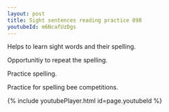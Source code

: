 ```yaml
---
layout: post
title: Sight sentences reading practice 898
youtubeId: m6NcafUzDgs
---
```

 
 
Helps to learn sight words and their spelling.

Opportunitiy to repeat the spelling. 

Practice spelling. 
 
Practice for spelling bee competitions. 
 
{% include youtubePlayer.html id=page.youtubeId %}
 
 
